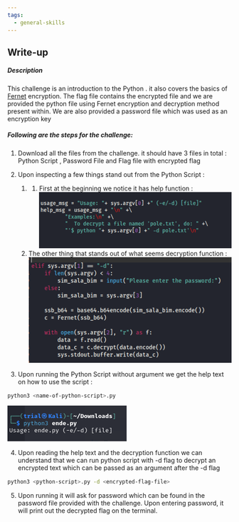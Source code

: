 ```yaml
---
tags:
  - general-skills
---
```

## Write-up
##### Description 
This challenge is an introduction to the Python . it also covers the basics of [Fernet](https://cryptography.io/en/latest/fernet/) encryption. The flag file contains the encrypted file and we are provided the python file using Fernet encryption and decryption method present within. We are also provided a password file which was used as an encryption key

##### Following are the steps for the challenge: 
1. Download all the files from the challenge. it should have 3 files in total : Python Script , Password File and Flag file with encrypted flag
2. Upon inspecting a few things stand out from the Python Script : 
	1. 1. First at the beginning we notice it has help function : 
	   ![help-function](assets/Python-wrangler/python-wrangler(1).png) 
	2. The other thing that stands out of what seems decryption function : 
	   ![decryption-function](assets/Python-wrangler/python-wrangler(2).png)

3. Upon running the Python Script without argument we get the help text on how to use the script :
```bash
python3 <name-of-python-script>.py 
```

![help-output](assets/Python-wrangler/help-function.png) 

4. Upon reading the help text and the decryption function we can understand that we can run python script with -d flag to decrypt an encrypted text which can be passed as an argument after the -d flag
```bash 
python3 <python-script>.py -d <encrypted-flag-file>
```

5. Upon running it will ask for password which can be found in the password file provided with the challenge. Upon entering password, it will print out the decrypted flag on the terminal.
